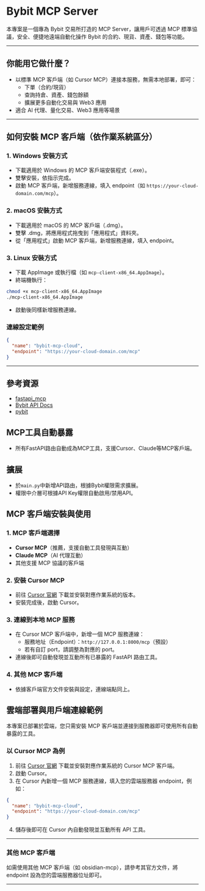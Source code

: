 # Bybit MCP Server

本專案是一個專為 Bybit 交易所打造的 MCP Server，讓用戶可透過 MCP 標準協議，安全、便捷地遠端自動化操作 Bybit 的合約、現貨、資產、錢包等功能。

---

## 你能用它做什麼？
- 以標準 MCP 客戶端（如 Cursor MCP）連接本服務，無需本地部署，即可：
  - 下單（合約/現貨）
  - 查詢持倉、資產、錢包餘額
  - 擴展更多自動化交易與 Web3 應用
- 適合 AI 代理、量化交易、Web3 應用等場景

---

## 如何安裝 MCP 客戶端（依作業系統區分）

### 1. Windows 安裝方式
- 下載適用於 Windows 的 MCP 客戶端安裝程式（.exe）。
- 雙擊安裝，依指示完成。
- 啟動 MCP 客戶端，新增服務連線，填入 endpoint（如 `https://your-cloud-domain.com/mcp`）。

### 2. macOS 安裝方式
- 下載適用於 macOS 的 MCP 客戶端（.dmg）。
- 雙擊 .dmg，將應用程式拖曳到「應用程式」資料夾。
- 從「應用程式」啟動 MCP 客戶端，新增服務連線，填入 endpoint。

### 3. Linux 安裝方式
- 下載 AppImage 或執行檔（如 `mcp-client-x86_64.AppImage`）。
- 終端機執行：
```bash
chmod +x mcp-client-x86_64.AppImage
./mcp-client-x86_64.AppImage
```
- 啟動後同樣新增服務連線。

### 連線設定範例
```json
{
  "name": "bybit-mcp-cloud",
  "endpoint": "https://your-cloud-domain.com/mcp"
}
```

---

## 參考資源
- [fastapi_mcp](https://github.com/tadata-org/fastapi_mcp)
- [Bybit API Docs](https://bybit-exchange.github.io/docs/zh-TW/v5/guide)
- [pybit](https://github.com/bybit-exchange/pybit)

## MCP工具自動暴露
- 所有FastAPI路由自動成為MCP工具，支援Cursor、Claude等MCP客戶端。

## 擴展
- 於`main.py`中新增API路由，根據Bybit權限需求擴展。
- 權限中介層可根據API Key權限自動啟用/禁用API。

## MCP 客戶端安裝與使用

### 1. MCP 客戶端選擇
- **Cursor MCP**（推薦，支援自動工具發現與互動）
- **Claude MCP**（AI 代理互動）
- 其他支援 MCP 協議的客戶端

### 2. 安裝 Cursor MCP
- 前往 [Cursor 官網](https://www.cursor.so/) 下載並安裝對應作業系統的版本。
- 安裝完成後，啟動 Cursor。

### 3. 連線到本地 MCP 服務
- 在 Cursor MCP 客戶端中，新增一個 MCP 服務連線：
  - 服務地址（Endpoint）：`http://127.0.0.1:8000/mcp`（預設）
  - 若有自訂 port，請調整為對應的 port。
- 連線後即可自動發現並互動所有已暴露的 FastAPI 路由工具。

### 4. 其他 MCP 客戶端
- 依據客戶端官方文件安裝與設定，連線端點同上。

## 雲端部署與用戶端連線範例

本專案已部署於雲端，您只需安裝 MCP 客戶端並連接到服務器即可使用所有自動暴露的工具。

### 以 Cursor MCP 為例

1. 前往 [Cursor 官網](https://www.cursor.so/) 下載並安裝對應作業系統的 Cursor MCP 客戶端。
2. 啟動 Cursor。
3. 在 Cursor 內新增一個 MCP 服務連線，填入您的雲端服務器 endpoint，例如：

```json
{
  "name": "bybit-mcp-cloud",
  "endpoint": "https://your-cloud-domain.com/mcp"
}
```

4. 儲存後即可在 Cursor 內自動發現並互動所有 API 工具。

---

### 其他 MCP 客戶端

如需使用其他 MCP 客戶端（如 obsidian-mcp），請參考其官方文件，將 endpoint 設為您的雲端服務器位址即可。

--- 